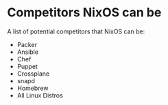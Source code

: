 # Competitors NixOS can be

A list of potential competitors that NixOS can be:

- Packer
- Ansible
- Chef
- Puppet
- Crossplane
- snapd
- Homebrew
- All Linux Distros
